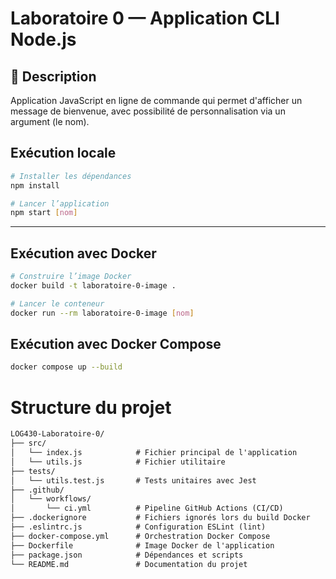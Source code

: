 # Laboratoire 0 — Application CLI Node.js

## 📄 Description
Application JavaScript en ligne de commande qui permet d'afficher un message de bienvenue, avec possibilité de personnalisation via un argument (le nom).

## Exécution locale
```bash
# Installer les dépendances
npm install

# Lancer l’application
npm start [nom]
```
---
## Exécution avec Docker
```bash
# Construire l’image Docker
docker build -t laboratoire-0-image .

# Lancer le conteneur
docker run --rm laboratoire-0-image [nom]
```

## Exécution avec Docker Compose
```bash
docker compose up --build
```

# Structure du projet
```md
LOG430-Laboratoire-0/
├── src/
│   └── index.js            # Fichier principal de l'application
│   └── utils.js            # Fichier utilitaire
├── tests/
│   └── utils.test.js       # Tests unitaires avec Jest
├── .github/
│   └── workflows/
│       └── ci.yml          # Pipeline GitHub Actions (CI/CD)
├── .dockerignore           # Fichiers ignorés lors du build Docker
├── .eslintrc.js            # Configuration ESLint (lint)
├── docker-compose.yml      # Orchestration Docker Compose
├── Dockerfile              # Image Docker de l'application
├── package.json            # Dépendances et scripts
└── README.md               # Documentation du projet
```

